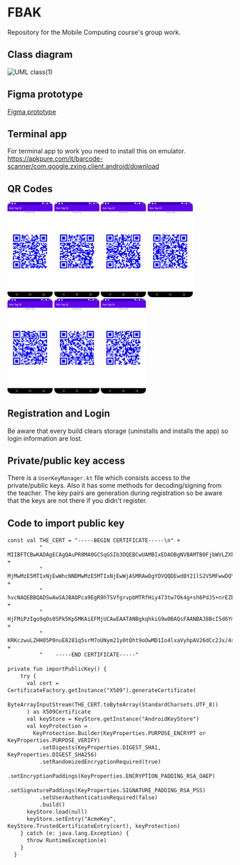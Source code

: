 # FBAK

Repository for the Mobile Computing course's group work. 

## Class diagram

![UML class(1)](https://user-images.githubusercontent.com/49610117/229872009-70458961-a4e1-473c-a2df-6f3712d35394.png)

## Figma prototype

[Figma prototype](https://www.figma.com/file/4Y4rR6XdTI61CnZNyBUSGq/Acme-electorinc-store?node-id=0%3A1&t=guwb6qmTbyyXrwBA-1)

## Terminal app

For terminal app to work you need to install this on emulator. https://apkpure.com/it/barcode-scanner/com.google.zxing.client.android/download

## QR Codes 

<img src="./docs/imgs/tags/Wine.png" width="20%" height="20%" /> 
<img src="./docs/imgs/tags/Rice.png" width="20%" height="20%" /> 
<img src="./docs/imgs/tags/Salad.png" width="20%" height="20%" /> 
<img src="./docs/imgs/tags/Pasta.png" width="20%" height="20%" /> 
<img src="./docs/imgs/tags/potatoes.png" width="20%" height="20%" /> 
<img src="./docs/imgs/tags/Ice_cream.png" width="20%" height="20%" /> 
<img src="./docs/imgs/tags/Hamburger.png" width="20%" height="20%" /> 

## Registration and Login

Be aware that every build clears storage (uninstalls and installs the app) so login information are lost. 

## Private/public key access

There is a `UserKeyManager.kt` file which consists access to the private/public keys. Also it has some methods for decoding/signing from the teacher. The key pairs are generation during registration so be aware that the keys are not there if you didn't register.


## Code to import public key

```
const val THE_CERT = "-----BEGIN CERTIFICATE-----\n" +
          "    MIIBFTCBwKADAgECAgQAuPR8MA0GCSqGSIb3DQEBCwUAMBIxEDAOBgNVBAMTB0FjbWVLZXkwHhcN\n" +
          "    MjMwMzE5MTIxNjEwWhcNNDMwMzE5MTIxNjEwWjASMRAwDgYDVQQDEwdBY21lS2V5MFwwDQYJKoZI\n" +
          "    hvcNAQEBBQADSwAwSAJBAOPca9EgR9hTSVfgrvpbMTRfHiy473tw7Ok4g+sh6PdJS+nrEZbkqmXB\n" +
          "    HjFMiPzIgo9qOs0SPk5Kp5MKAiEFMjUCAwEAATANBgkqhkiG9w0BAQsFAANBAJ8BcI5d6Ymm5d2R\n" +
          "    KRKczwuLZHH05P0nuE8281q5srM7oUNym21y0tQht9oOwMD1Io4lxaVyhpAV26dCc2Jx/4s=\n" +
          "    -----END CERTIFICATE-----"

private fun importPublicKey() {
    try {
      val cert = CertificateFactory.getInstance("X509").generateCertificate(
        ByteArrayInputStream(THE_CERT.toByteArray(StandardCharsets.UTF_8))
      ) as X509Certificate
      val keyStore = KeyStore.getInstance("AndroidKeyStore")
      val keyProtection =
        KeyProtection.Builder(KeyProperties.PURPOSE_ENCRYPT or KeyProperties.PURPOSE_VERIFY)
          .setDigests(KeyProperties.DIGEST_SHA1, KeyProperties.DIGEST_SHA256)
          .setRandomizedEncryptionRequired(true)
          .setEncryptionPaddings(KeyProperties.ENCRYPTION_PADDING_RSA_OAEP)
          .setSignaturePaddings(KeyProperties.SIGNATURE_PADDING_RSA_PSS)
          .setUserAuthenticationRequired(false)
          .build()
      keyStore.load(null)
      keyStore.setEntry("AcmeKey", KeyStore.TrustedCertificateEntry(cert), keyProtection)
    } catch (e: java.lang.Exception) {
      throw RuntimeException(e)
    }
  }
```
